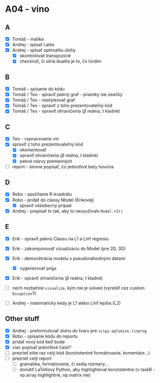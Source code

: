 # A04 - vino

## A
- [x] Tomáš - matika
- [x] Andrej - spísať Latex
- [x] Andrej - spísať optimalitu úlohy
  - [x] skontrolovať transpozície
  - [x] checknúť, či silná dualita je to, čo tvrdím

## B
- [x] Tomáš - spísanie do kódu
- [x] Tomáš / Teo - spraviť pekný graf - priamky nie úsečky
- [x] Tomáš / Teo - nastyleovať graf
- [x] Tomáš / Teo - spraviť z toho prezentovateľný kód
- [x] Tomáš / Teo - opraviť ohraničenia ($\beta$ reálna, $t$ kladné)

## C
- [x] Teo - vypracovanie vín
- [x] spraviť z toho prezentovateľný kód
  - [x] okomentovať
  - [x] opraviť ohraničenia ($\beta$ reálna, $t$ kladné)
  - [x] pekné názvy premenných
- [ ] report - slovne popísať, čo jednotlivé bety hovoria

## D
- [x] Robo - spočítanie R-kvadrátu
- [x] Robo - pridať do classy Model (Erikovej)
  - [x] spraviť všeobecný prípad
- [x] Andrej - prepísať to tak, aby to nevyužívalo `Model.r2()`

## E
- [x] Erik - spraviť peknú Classu na L1 a Linf regresiu
- [x] Erik - zakomponovať vizualizáciu do Model (pre 2D, 3D)
- [x] Erik - demonštrácia modelu s pseudonáhodnými dátami
  - [x] vygenerovať pngs
- [x] Erik - opraviť ohraničenia ($\beta$ reálna, $t$ kladné)
- [ ] nech nezbehne `visualize`, kým nie je solved (vyriešiť cez custom `Exception`?)
- [ ] Andrej - matematicky kedy je L1 alebo LInf lepšia (L2)

  
## Other stuff
- [x] Andrej - preformulovať úlohu do tvaru pre `scipy.optimize.linprog`
- [x] Robo - spísanie kódu do reportu
- [x] pridať nový kód keď bude
- [x] viac popísať jednotlivé časti?
- [ ] prezrieť ešte raz celý kód (konzistentné formátovanie, komentáre...)
- [ ] prezrieť celý report
  - [ ] gramatika, formátovanie, či sedia rozmery...
  - [ ] donútiť LaTeXový Python, aby highlightoval konzistentne (v taskB - np.array highlightne, np.matrix nie)
